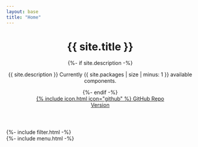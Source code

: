 ```yaml
---
layout: base
title: "Home"
---
```


<div class="cover">

  <header class="cover__hero">
    <div class="cover__inner">
      <h1 class="cover__title">{{ site.title }}</h1>
      {%- if site.description -%}
        <p class="cover__desc">{{ site.description }} Currently {{ site.packages | size | minus: 1 }} available components.</p>
      {%- endif -%}
      <div class="grid grid_auto grid_gap_sm flex-align-center">
        <div class="grid__item">
          <a href="http://github.com/{{ site.repository }}" class="button button_color_primary">
            {% include icon.html icon="github" %}
            <span>GitHub Repo</span>
          </a>
        </div>
        <div class="grid__item">
          <a href="http://github.com/{{ site.repository }}/releases" class="cover__version" data-tooltip="View releases on Github" data-tooltip-pos="down-left">
              <span>Version</span>
              <span class="version loading" data-role="version"></span>
          </a>
        </div>
      </div>
    </div>
  </header>

  <div id="listjs" class="cover__aside">
    <div class="cover__header gap-y">
      {%- include filter.html -%}
    </div>
    <div class="cover__content">
      {%- include menu.html -%}
    </div>
  </div>

</div>
